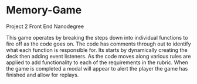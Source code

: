 # Memory-Game
Project 2 Front End Nanodegree

This game operates by breaking the steps down into individual functions to fire off as the code goes on.
The code has comments through out to identify what each function is responsible for. Its starts by dynamically
creating the deck then adding event listeners.  As the code moves along various rules are applied to add
functionality to each of the requirements in the rubric.  When the game is completed a modal will appear to
alert the player the game has finished and allow for replays.
